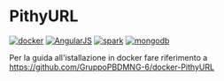 # PithyURL

[![docker](https://img.shields.io/badge/Docker-1.7.1-blue.svg?style=flat)](https://www.docker.com/)  [![AngularJS](https://img.shields.io/badge/AngularJS-1.3.0-red.svg?style=flat)](https://angular.io/) [![spark](https://img.shields.io/badge/Spark%20Java-2.2-orange.svg?style=flat)](http://sparkjava.com/)
[![mongodb](https://img.shields.io/badge/mongodb-2.11.3-green.svg?style=flat)](http://mongodb.org/)

Per la guida all'istallazione in docker fare riferimento a https://github.com/GruppoPBDMNG-6/docker-PithyURL
